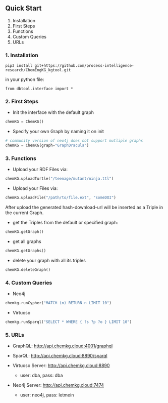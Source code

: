## Quick Start


1. Installation
2. First Steps
3. Functions
4. Custom Queries
5. URLs

### 1. Installation

`pip3 install git+https://github.com/process-intelligence-research/ChemEngKG_kgtool.git`

in your python file:

```from dbtool.interface import *```

### 2. First Steps

- Init the interface with the default graph

```python
chemKG = ChemKG()
```

- Specify your own Graph by naming it on init


```python
# community version of neo4j does not support mutliple graphs
chemKG = ChemKG(graph="GraphDracula")
```


### 3. Functions 

- Upload your RDF Files via:

```python
chemKG.uploadTurtle("/teenage/mutant/ninja.ttl")
```


- Upload your Files via:

```python
chemKG.uploadFile("/path/to/file.ext", "someDOI")
```

After upload the generated hash-download-url will be inserted as a Triple in the current Graph.

- get the Triples from the default or specified graph:
  
```python
chemKG.getGraph()
```

- get all graphs

```python
chemKG.getGraphs()
```

- delete your graph with all its triples 

```python
chemKG.deleteGraph()
```


### 4. Custom Queries

- Neo4j

```python
chemkg.runCypher("MATCH (n) RETURN n LIMIT 10")
```


- Virtuoso

```python
chemkg.runSparql("SELECT * WHERE { ?s ?p ?o } LIMIT 10")
```

### 5. URLs 

- GraphQL: http://api.chemkg.cloud:4001/graphql
- SparQL: http://api.chemkg.cloud:8890/sparql

- Virtuoso Server: http://api.chemkg.cloud:8890
  - user: dba, pass: dba

- Neo4j Server: http://api.chemkg.cloud:7474
  - user: neo4j, pass: letmein
